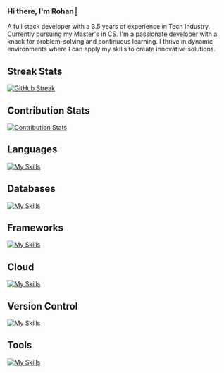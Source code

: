 ### Hi there, I'm Rohan👋
A full stack developer with a 3.5 years of experience in Tech Industry. Currently pursuing my Master's in CS. I'm a passionate developer with a knack for problem-solving and continuous learning. I thrive in dynamic environments where I can apply my skills to create innovative solutions.

<!--
**rohanbawa/rohanbawa** is a ✨ _special_ ✨ repository because its `README.md` (this file) appears on your GitHub profile.

Here are some ideas to get you started:

- 🔭 I’m currently working on ...
- 🌱 I’m currently learning ...
- 👯 I’m looking to collaborate on ...
- 🤔 I’m looking for help with ...
- 💬 Ask me about ...
- 📫 How to reach me: ...
- 😄 Pronouns: ...
- ⚡ Fun fact: ...
--> 
Streak Stats
---
[![GitHub Streak](https://streak-stats.demolab.com/?user=rohanbawa)](https://git.io/streak-stats)

Contribution Stats
---
[![Contribution Stats](https://github-contribution-stats.vercel.app/api/?username=rohanbawa)](https://github.com/LordDashMe/github-contribution-stats/)

Languages
---
[![My Skills](https://skillicons.dev/icons?i=ts,js,html,css,java,py)](https://skillicons.dev)

Databases
---
[![My Skills](https://skillicons.dev/icons?i=mysql,mongodb,postgres,dynamodb)](https://skillicons.dev)

Frameworks
---
[![My Skills](https://skillicons.dev/icons?i=express,react,tailwind,spring,gradle,maven)](https://skillicons.dev)

Cloud
---
[![My Skills](https://skillicons.dev/icons?i=aws,azure)](https://skillicons.dev)

Version Control
---
[![My Skills](https://skillicons.dev/icons?i=git,bitbucket,github)](https://skillicons.dev)

Tools
---
[![My Skills](https://skillicons.dev/icons?i=docker,vscode,eclipse,postman,jenkins,kafka)](https://skillicons.dev)
